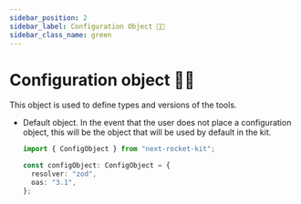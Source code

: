 ```yaml
---
sidebar_position: 2
sidebar_label: Configuration Object 🔩🔧
sidebar_class_name: green
---
```


# Configuration object 🔩🔧

This object is used to define types and versions of the tools.

- Default object.
  In the event that the user does not place a configuration object, this will be the object that will be used by default in the kit.

  ```typescript
  import { ConfigObject } from "next-rocket-kit";

  const configObject: ConfigObject = {
    resolver: "zod",
    oas: "3.1",
  };
  ```
